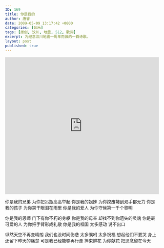 ```yaml
---
ID: 169
title: 你是我的
author: 唐睿
date: 2009-05-09 13:17:42 +0800
categories: [音乐]
tags: [原创, 汶川, 地震, 512, 歌词]
excerpt: 为纪念汶川地震一周年而做的一首诗歌。
layout: post
published: true
---
```


<iframe width="100%" height="450" scrolling="no" frameborder="no" src="https://w.soundcloud.com/player/?url=https%3A//api.soundcloud.com/tracks/327434362&amp;auto_play=false&amp;hide_related=false&amp;show_comments=true&amp;show_user=true&amp;show_reposts=false&amp;visual=true"></iframe>

你是我的兄弟 为你把吊瓶高高举起
你是我的姐妹 为你挖废墟到双手都无力
你是我的孩子 为你哭干眼泪在雨里
你是我的爱人 为你守候第一千个黎明

你是我的恩师 门下有你不朽的身躯
你是我的母亲 却找不到你遗失的灵魂
你是最可爱的人 为你把手臂形成礼敬
你是我的祖国 太多感动 说不出口

纵然天空不再变晴朗 我们也没时间伤悲
太多嘱咐 太多祝福 想起他们不要哭
身上还留下昨天的痛楚 可是我已经能够再行走
捧束鲜花 为你献花 把思念留在今天
